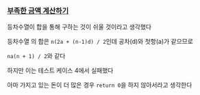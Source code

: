 ### [부족한 금액 계산하기](https://school.programmers.co.kr/learn/courses/30/lessons/82612)

등차수열이 합을 통해 구하는 것이 쉬울 것이라고 생각했다

등차수열 의 합은 `n(2a + (n-1)d) / 2`인데 공차(d)와 첫항(a)가 같으므로

`na(n + 1) / 2`와 같다

하지만 이는 테스트 케이스 4에서 실패했다

아마 가지고 있는 돈이 더 많은 경우 `return 0`을 하지 않아서라고 생각한다